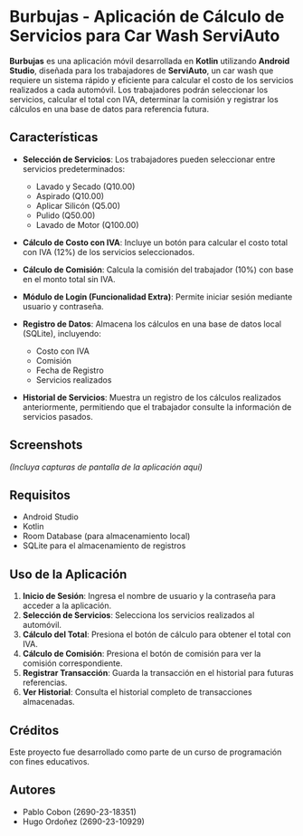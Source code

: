 # Burbujas - Aplicación de Cálculo de Servicios para Car Wash ServiAuto

**Burbujas** es una aplicación móvil desarrollada en **Kotlin** utilizando **Android Studio**, diseñada para los trabajadores de **ServiAuto**, un car wash que requiere un sistema rápido y eficiente para calcular el costo de los servicios realizados a cada automóvil. Los trabajadores podrán seleccionar los servicios, calcular el total con IVA, determinar la comisión y registrar los cálculos en una base de datos para referencia futura.

## Características

- **Selección de Servicios**: Los trabajadores pueden seleccionar entre servicios predeterminados:
  - Lavado y Secado (Q10.00)
  - Aspirado (Q10.00)
  - Aplicar Silicón (Q5.00)
  - Pulido (Q50.00)
  - Lavado de Motor (Q100.00)

- **Cálculo de Costo con IVA**: Incluye un botón para calcular el costo total con IVA (12%) de los servicios seleccionados.

- **Cálculo de Comisión**: Calcula la comisión del trabajador (10%) con base en el monto total sin IVA.

- **Módulo de Login (Funcionalidad Extra)**: Permite iniciar sesión mediante usuario y contraseña.

- **Registro de Datos**: Almacena los cálculos en una base de datos local (SQLite), incluyendo:
  - Costo con IVA
  - Comisión
  - Fecha de Registro
  - Servicios realizados

- **Historial de Servicios**: Muestra un registro de los cálculos realizados anteriormente, permitiendo que el trabajador consulte la información de servicios pasados.

## Screenshots
*(Incluya capturas de pantalla de la aplicación aquí)*

## Requisitos

- Android Studio
- Kotlin
- Room Database (para almacenamiento local)
- SQLite para el almacenamiento de registros

## Uso de la Aplicación

1. **Inicio de Sesión**: Ingresa el nombre de usuario y la contraseña para acceder a la aplicación.
2. **Selección de Servicios**: Selecciona los servicios realizados al automóvil.
3. **Cálculo del Total**: Presiona el botón de cálculo para obtener el total con IVA.
4. **Cálculo de Comisión**: Presiona el botón de comisión para ver la comisión correspondiente.
5. **Registrar Transacción**: Guarda la transacción en el historial para futuras referencias.
6. **Ver Historial**: Consulta el historial completo de transacciones almacenadas.

## Créditos

Este proyecto fue desarrollado como parte de un curso de programación con fines educativos.

## Autores

- Pablo Cobon (2690-23-18351)
- Hugo Ordoñez (2690-23-10929)
